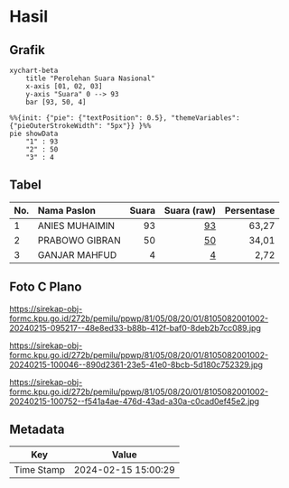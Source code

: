 # Hasil

## Grafik

```mermaid
xychart-beta
    title "Perolehan Suara Nasional"
    x-axis [01, 02, 03]
    y-axis "Suara" 0 --> 93
    bar [93, 50, 4]
```

```mermaid
%%{init: {"pie": {"textPosition": 0.5}, "themeVariables": {"pieOuterStrokeWidth": "5px"}} }%%
pie showData
    "1" : 93
    "2" : 50
    "3" : 4
```

## Tabel

| No. | Nama Paslon    | Suara | Suara (raw) | Persentase |
|:--- |:-------------- | -----:| -----------:| ----------:|
| 1   | ANIES MUHAIMIN | 93    | [93][p-1]   | 63,27      |
| 2   | PRABOWO GIBRAN | 50    | [50][p-2]   | 34,01      |
| 3   | GANJAR MAHFUD  | 4     | [4][p-3]    | 2,72       |


[p-1]: https://github.com/gigit-pemilu/pemilu-2024/blob/main/pilpres/hitung-suara/sub/81-maluku/sub/05-seram-bagian-timur/sub/08-kilmury/sub/2001-selor/sub/002-tps/sub/paslon-1.txt
[p-2]: https://github.com/gigit-pemilu/pemilu-2024/blob/main/pilpres/hitung-suara/sub/81-maluku/sub/05-seram-bagian-timur/sub/08-kilmury/sub/2001-selor/sub/002-tps/sub/paslon-2.txt
[p-3]: https://github.com/gigit-pemilu/pemilu-2024/blob/main/pilpres/hitung-suara/sub/81-maluku/sub/05-seram-bagian-timur/sub/08-kilmury/sub/2001-selor/sub/002-tps/sub/paslon-3.txt

## Foto C Plano

https://sirekap-obj-formc.kpu.go.id/272b/pemilu/ppwp/81/05/08/20/01/8105082001002-20240215-095217--48e8ed33-b88b-412f-baf0-8deb2b7cc089.jpg

https://sirekap-obj-formc.kpu.go.id/272b/pemilu/ppwp/81/05/08/20/01/8105082001002-20240215-100046--890d2361-23e5-41e0-8bcb-5d180c752329.jpg

https://sirekap-obj-formc.kpu.go.id/272b/pemilu/ppwp/81/05/08/20/01/8105082001002-20240215-100752--f541a4ae-476d-43ad-a30a-c0cad0ef45e2.jpg


## Metadata

| Key        | Value               |
| ---------- | ------------------- |
| Time Stamp | 2024-02-15 15:00:29 |



